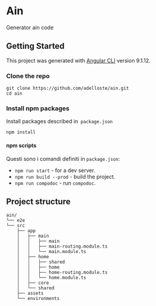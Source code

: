 # Ain

Generator ain code

## Getting Started

This project was generated with [Angular CLI](https://github.com/angular/angular-cli) version 9.1.12.

### Clone the repo

```shell
git clone https://github.com/adelloste/ain.git
cd ain
```

### Install npm packages

Install packages described in` package.json`

```shell
npm install
```

#### npm scripts

Questi sono i comandi definiti in `package.json`:

* `npm run start` - for a dev server.
* `npm run build --prod` - build the project.
* `npm run compodoc` - run `compodoc`.

## Project structure

```
ain/
└── e2e
└── src
    ├── app
    │   ├── main
    │   │   ├── main
    │   │   ├── main-routing.module.ts
    │   │   └── main.module.ts
    │   ├── home
    │   │   ├── shared
    │   │   ├── home
    │   │   ├── home-routing.module.ts
    │   │   └── home.module.ts
    │   ├── core
    │   └── shared
    ├── assets
    └── environments
```
